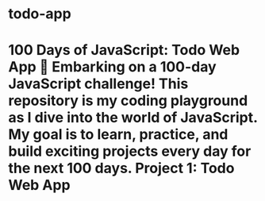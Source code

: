 # todo-app
# 100 Days of JavaScript: Todo Web App  🚀 **Embarking on a 100-day JavaScript challenge!**  This repository is my coding playground as I dive into the world of JavaScript. My goal is to learn, practice, and build exciting projects every day for the next 100 days.  Project 1: Todo Web App  
